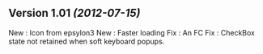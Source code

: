 Version 1.01 *(2012-07-15)*
---------------------------

New : Icon from epsylon3
New : Faster loading
Fix : An FC
Fix : CheckBox state not retained when soft keyboard popups.
